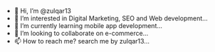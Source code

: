 - 👋 Hi, I’m @zulqar13
- 👀 I’m interested in Digital Marketing, SEO and Web development...
- 🌱 I’m currently learning mobile app development...
- 💞️ I’m looking to collaborate on e-commerce...
- 📫 How to reach me? search me by zulqar13...

<!---
zulqar13/zulqar13 is a ✨ special ✨ repository because its `README.md` (this file) appears on your GitHub profile.
You can click the Preview link to take a look at your changes.
--->
